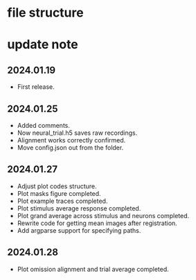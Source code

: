 # file structure


# update note

## 2024.01.19
- First release.

## 2024.01.25
- Added comments.
- Now neural_trial.h5 saves raw recordings. 
- Alignment works correctly confirmed.
- Move config.json out from the folder.

## 2024.01.27
- Adjust plot codes structure.
- Plot masks figure completed.
- Plot example traces completed.
- Plot stimulus average response completed.
- Plot grand average across stimulus and neurons completed.
- Rewrite code for getting mean images after registration.
- Add argparse support for specifying paths.

## 2024.01.28
- Plot omission alignment and trial average completed.